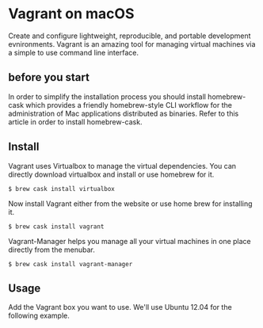 # Vagrant on macOS
Create and configure lightweight, reproducible, and portable development evnironments.
Vagrant is an amazing tool for managing virtual machines via a simple to use command line interface.

## before you start
In order to simplify the installation process you should install homebrew-cask which provides a friendly
homebrew-style CLI workflow for the administration of Mac applications distributed as binaries.
Refer to this article in order to install homebrew-cask.

## Install
Vagrant uses Virtualbox to manage the virtual dependencies.
You can directly download virtualbox and install or use homebrew for it.
```
$ brew cask install virtualbox
```
Now install Vagrant either from the website or use home brew for installing it.
```
$ brew cask install vagrant
```
Vagrant-Manager helps you manage all your virtual machines in one place directly from the menubar.
```
$ brew cask install vagrant-manager
```

## Usage
Add the Vagrant box you want to use. We'll use Ubuntu 12.04 for the following example.
